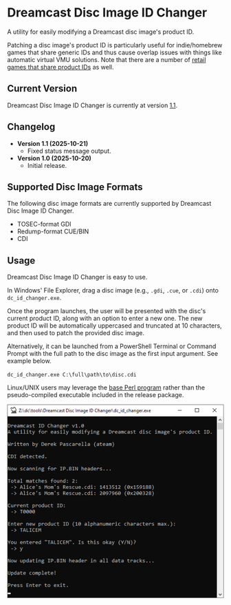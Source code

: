 # Dreamcast Disc Image ID Changer
A utility for easily modifying a Dreamcast disc image's product ID.

Patching a disc image's product ID is particularly useful for indie/homebrew games that share generic IDs and thus cause overlap issues with things like automatic virtual VMU solutions. Note that there are a number of [retail games that share product IDs](https://github.com/mrneo240/openmenu/blob/a43013ca36e9b89719b91de1b61ae96ffa5f348c/backend/gd_list.c#L289) as well.

## Current Version
Dreamcast Disc Image ID Changer is currently at version [1.1](https://github.com/DerekPascarella/Dreamcast-Disc-Image-ID-Changer/releases/download/1.1/Dreamcast.Disc.Image.ID.Changer.v1.1.zip).

## Changelog
- **Version 1.1 (2025-10-21)**
  * Fixed status message output.
- **Version 1.0 (2025-10-20)**
  * Initial release.

## Supported Disc Image Formats
The following disc image formats are currently supported by Dreamcast Disc Image ID Changer.
- TOSEC-format GDI
- Redump-format CUE/BIN
- CDI

## Usage
Dreamcast Disc Image ID Changer is easy to use.

In Windows' File Explorer, drag a disc image (e.g., `.gdi`, `.cue`, or `.cdi`) onto `dc_id_changer.exe`.

Once the program launches, the user will be presented with the disc's current product ID, along with an option to enter a new one. The new product ID will be automatically uppercased and truncated at 10 characters, and then used to patch the provided disc image.

Alternatively, it can be launched from a PowerShell Terminal or Command Prompt with the full path to the disc image as the first input argument. See example below.

`dc_id_changer.exe C:\full\path\to\disc.cdi`

Linux/UNIX users may leverage the [base Perl program](https://github.com/DerekPascarella/Dreamcast-Disc-Image-ID-Changer/blob/main/dc_id_changer.pl) rather than the pseudo-compiled executable included in the release package.

![alt text](https://github.com/DerekPascarella/Dreamcast-Disc-Image-ID-Changer/blob/main/images/screenshot.png?raw=true)
